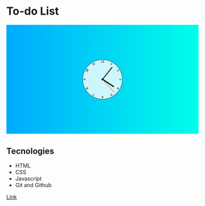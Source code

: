 # To-do List

![preview](./.github/preview.png)

## Tecnologies

- HTML
- CSS
- Javascript
- Git and Github

[Link](https://leandrolouback.github.io/clock)
